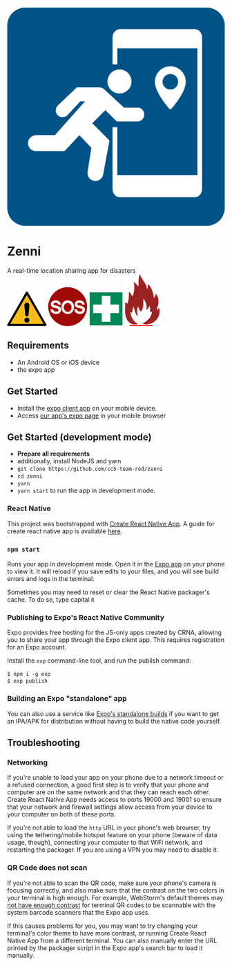 ![](./Components/assets/logos/blue.png)

# Zenni

A real-time location sharing app for disasters  
![](./Components/assets/markers/danger.png)
![](./Components/assets/markers/sos.png)
![](./Components/assets/markers/medical.png)
![](./Components/assets/markers/fire.png)

## Requirements
- An Android OS or iOS device
- the expo app

## Get Started
- Install the [expo client app](https://expo.io/tools#client) on your mobile device.
- Access [our app's expo page](https://exp.host/@tsubasa.k111/capstone-frontend) in your mobile browser

## Get Started (development mode)
- **Prepare all requirements**
- additionally, install NodeJS and yarn
- `git clone https://github.com/cc5-team-red/zenni`
- `cd zenni`
- `yarn`
- `yarn start` to run the app in development mode.

### React Native 
This project was bootstrapped with [Create React Native App](https://github.com/react-community/create-react-native-app).
A guide for create react native app is available [here](https://github.com/react-community/create-react-native-app/blob/master/react-native-scripts/template/README.md).

### `npm start`
Runs your app in development mode.
Open it in the [Expo app](https://expo.io) on your phone to view it. It will reload if you save edits to your files, and you will see build errors and logs in the terminal.

Sometimes you may need to reset or clear the React Native packager's cache. To do so, type capital `R` 

### Publishing to Expo's React Native Community

Expo provides free hosting for the JS-only apps created by CRNA, allowing you to share your app through the Expo client app. This requires registration for an Expo account.

Install the `exp` command-line tool, and run the publish command:

```
$ npm i -g exp
$ exp publish
```

### Building an Expo "standalone" app

You can also use a service like [Expo's standalone builds](https://docs.expo.io/versions/latest/guides/building-standalone-apps.html) if you want to get an IPA/APK for distribution without having to build the native code yourself.

## Troubleshooting

### Networking

If you're unable to load your app on your phone due to a network timeout or a refused connection, a good first step is to verify that your phone and computer are on the same network and that they can reach each other. Create React Native App needs access to ports 19000 and 19001 so ensure that your network and firewall settings allow access from your device to your computer on both of these ports.

If you're not able to load the `http` URL in your phone's web browser, try using the tethering/mobile hotspot feature on your phone (beware of data usage, though), connecting your computer to that WiFi network, and restarting the packager. If you are using a VPN you may need to disable it.

### QR Code does not scan

If you're not able to scan the QR code, make sure your phone's camera is focusing correctly, and also make sure that the contrast on the two colors in your terminal is high enough. For example, WebStorm's default themes may [not have enough contrast](https://github.com/react-community/create-react-native-app/issues/49) for terminal QR codes to be scannable with the system barcode scanners that the Expo app uses.

If this causes problems for you, you may want to try changing your terminal's color theme to have more contrast, or running Create React Native App from a different terminal. You can also manually enter the URL printed by the packager script in the Expo app's search bar to load it manually.
